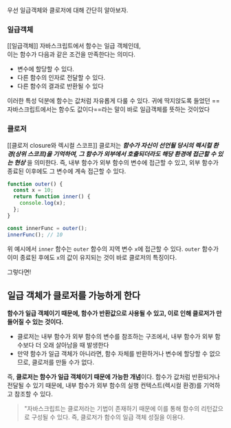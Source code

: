 
우선 일급객체와 클로저에 대해 간단히 알아보자.

### 일급객체
[[일급객체]]
자바스크립트에서 함수는 일급 객체인데,  
이는 함수가 다음과 같은 조건을 만족한다는 의미다.
- 변수에 할당할 수 있다.
- 다른 함수의 인자로 전달할 수 있다.
- 다른 함수의 결과로 반환될 수 있다

이러한 특성 덕분에 함수는 값처럼 자유롭게 다룰 수 있다.
귀에 딱지앉도록 들었던 ==자바스크립트에서는 함수도 값이다==라는 말이 바로 일급객체를 뜻하는 것이었다


### 클로저
[[클로저 closure와 렉시컬 스코프]]
클로저는 ***함수가 자신이 선언될 당시의 렉시컬 환경(상위 스코프)을 기억하여, 그 함수가 외부에서 호출되더라도 해당 환경에 접근할 수 있는 현상*** 을 의미한다.
즉, 내부 함수가 외부 함수의 변수에 접근할 수 있고, 외부 함수가 종료된 이후에도 그 변수에 계속 접근할 수 있다.

```js
function outer() {
  const x = 10;
  return function inner() {
    console.log(x);
  };
}

const innerFunc = outer();
innerFunc(); // 10
```

위 예시에서 `inner` 함수는 `outer` 함수의 지역 변수 `x`에 접근할 수 있다. 
`outer` 함수가 이미 종료된 후에도 `x`의 값이 유지되는 것이 바로 클로저의 특징이다.



그렇다면!

## 일급 객체가 클로저를 가능하게 한다

**함수가 일급 객체이기 때문에, 함수가 반환값으로 사용될 수 있고, 이로 인해 클로저가 만들어질 수 있는 것이다.**

- 클로저는 내부 함수가 외부 함수의 변수를 참조하는 구조에서, 내부 함수가 외부 함수보다 더 오래 살아남을 때 발생한다
- 만약 함수가 일급 객체가 아니라면, 함수 자체를 반환하거나 변수에 할당할 수 없으므로, 클로저를 만들 수가 없다.
    

즉, **클로저는 함수가 일급 객체이기 때문에 가능한 개념**이다. 함수가 값처럼 반환되거나 전달될 수 있기 때문에, 내부 함수가 외부 함수의 실행 컨텍스트(렉시컬 환경)를 기억하고 참조할 수 있다.

> "자바스크립트는 클로저라는 기법이 존재하기 때문에 이를 통해 함수의 리턴값으로 구성될 수 있다. 즉, 클로저가 함수의 일급 객체 성질을 이용다.